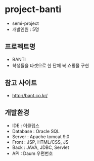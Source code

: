 # project-banti
- semi-project
- 개발인원 : 5명

## 프로젝트명
- BANTI
- 학생들을 타겟으로 한 단체 복 쇼핑몰 구현

## 참고 사이트
- http://bant.co.kr/

## 개발환경
- IDE : 이클립스
- Database : Oracle SQL
- Server : Apache tomcat 9.0
- Front : JSP, HTML/CSS, JS
- Back : JAVA, JDBC, Servlet
- API : Daum 우편번호
